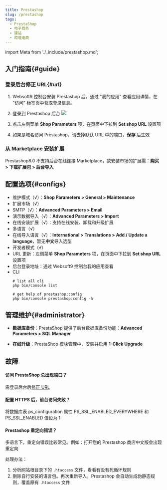 ```yaml
---
title: Prestashop
slug: /prestashop
tags:
  - PrestaShop
  - 电子商务
  - 建站
  - 跨境电商
---
```


import Meta from './_include/prestashop.md';

<Meta name="meta" />

## 入门指南{#guide}

### 登录后台修正 URL{#url}

1. Websoft9 控制台安装 Prestashop 后，通过 "我的应用" 查看应用详情，在 "访问" 标签页中获取登录信息。 

2. 登录到 Prestashop 后台
   ![](./assets/prestashop-backend-websoft9.png)

3. 点击左侧菜单 **Shop Parameters** 项，在页面中下拉到 **Set shop URL** 设置项

4. 如果是域名访问 Prestashop，请去掉默认 URL 中的端口，**保存** 后生效

### 从 Marketplace 安装扩展

Prestashop8.0 不支持后台在线连接 Marketplace，故安装市场的扩展需：**购买 > 下载扩展包 > 后台导入**

## 配置选项{#configs}

- 维护模式（√）：**Shop Parameters > General > Maintenance**
- 扩展市场（√）
- SMTP（√）：**Advanced Parameters > Email**
- 演示数据导入（√）：**Advanced Parameters > Import**
- 在线安装扩展（√）：支持在线安装、卸载和升级扩展
- 多语言（√）
- 在线导入语言（√）：**International > Translations > Add / Update a language**，暂无**中文**导入选型
- 开发者模式（√）
- URL 更新：左侧菜单 **Shop Parameters** 项，在页面中下拉到 **Set shop URL** 设置项
- 后台登录地址：通过 Websoft9 控制台我的应用查看
- CLI
  ```
  # list all cli
  php bin/console list

  # get help of prestashop:config
  php bin/console prestashop:config -h
  ```

## 管理维护{#administrator}
     
- **数据库备份**：PrestaShop 提供了后台数据库备份功能：**Advanced Parameters > SQL Manager**

- **在线升级**：PrestaShop 模块管理中，安装并启用 **1-Click Upgrade**


## 故障

#### 访问 PrestaShop 总出现端口？

需登录后台后[修正 URL](#url)

#### 配置 HTTPS 后，前台访问失败？ 

将数据库表 ps_configuration 属性 PS_SSL_ENABLED_EVERYWHERE 和 PS_SSL_ENABLED 值设为 1

#### Prestashop 重定向错误？

多语言下，重定向错误比较常见。例如：打开您的 Prestashop 商店中文版会出现重定向

处理办法：

1. 分析网站根目录下的 `.htaccess` 文件，看看有没有死循环规则
2. 删除自行安装的语言包。再次重新导入，Prestashop 会自动生成伪静态规则，覆盖原有 `.htaccess` 文件
